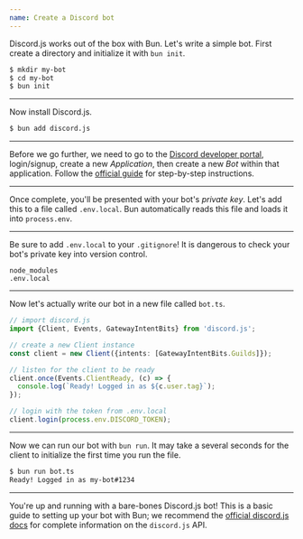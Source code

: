 ```yaml
---
name: Create a Discord bot
---
```


Discord.js works out of the box with Bun. Let's write a simple bot. First create a directory and initialize it with `bun init`.

```sh
$ mkdir my-bot
$ cd my-bot
$ bun init
```

---

Now install Discord.js.

```sh
$ bun add discord.js
```

---

Before we go further, we need to go to the [Discord developer portal](https://discord.com/developers/applications), login/signup, create a new _Application_, then create a new _Bot_ within that application. Follow the [official guide](https://discordjs.guide/preparations/setting-up-a-bot-application.html#creating-your-bot) for step-by-step instructions.

---

Once complete, you'll be presented with your bot's _private key_. Let's add this to a file called `.env.local`. Bun automatically reads this file and loads it into `process.env`.


---

Be sure to add `.env.local` to your `.gitignore`! It is dangerous to check your bot's private key into version control.

```txt#.gitignore
node_modules
.env.local
```

---

Now let's actually write our bot in a new file called `bot.ts`.

```ts#bot.ts
// import discord.js
import {Client, Events, GatewayIntentBits} from 'discord.js';

// create a new Client instance
const client = new Client({intents: [GatewayIntentBits.Guilds]});

// listen for the client to be ready
client.once(Events.ClientReady, (c) => {
  console.log(`Ready! Logged in as ${c.user.tag}`);
});

// login with the token from .env.local
client.login(process.env.DISCORD_TOKEN);
```

---

Now we can run our bot with `bun run`. It may take a several seconds for the client to initialize the first time you run the file.

```sh
$ bun run bot.ts
Ready! Logged in as my-bot#1234
```

---

You're up and running with a bare-bones Discord.js bot! This is a basic guide to setting up your bot with Bun; we recommend the [official discord.js docs](https://discordjs.guide/) for complete information on the `discord.js` API.
